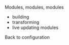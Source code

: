 Modules, modules, modules

- building
- transforming
- live updating modules

Back to configuration
